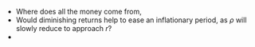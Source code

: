 - Where does all the money come from,
- Would diminishing returns help to ease an inflationary period, as $\rho$ will slowly reduce to approach $r$?
- 